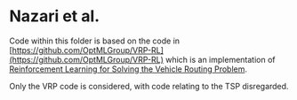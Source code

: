 # Nazari et al.

Code within this folder is based on the code in [https://github.com/OptMLGroup/VRP-RL](https://github.com/OptMLGroup/VRP-RL) which is an implementation of [Reinforcement Learning for Solving the Vehicle Routing Problem](https://arxiv.org/abs/1802.04240v2).

Only the VRP code is considered, with code relating to the TSP disregarded.